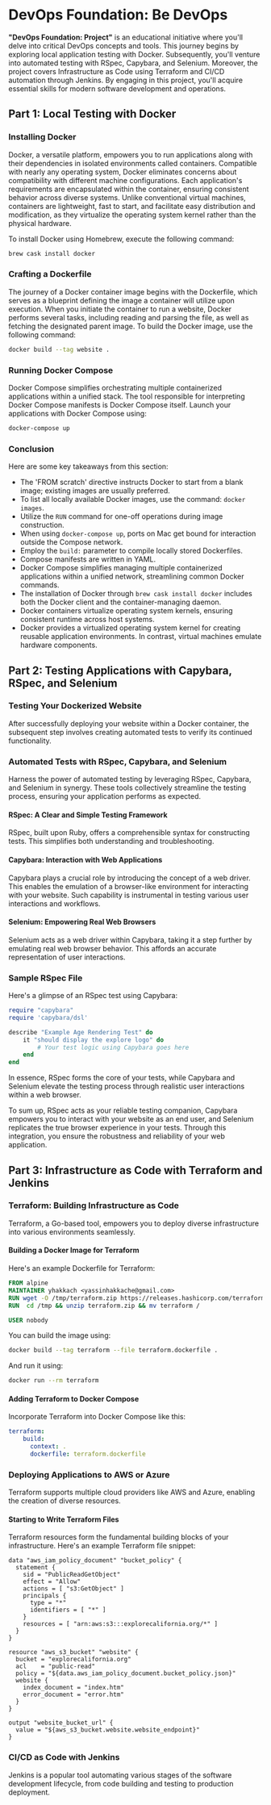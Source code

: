
# DevOps Foundation: Be DevOps

**"DevOps Foundation: Project"** is an educational initiative where you'll delve into critical DevOps concepts and tools. This journey begins by exploring local application testing with Docker. Subsequently, you'll venture into automated testing with RSpec, Capybara, and Selenium. Moreover, the project covers Infrastructure as Code using Terraform and CI/CD automation through Jenkins. By engaging in this project, you'll acquire essential skills for modern software development and operations.

## Part 1: Local Testing with Docker

### Installing Docker

Docker, a versatile platform, empowers you to run applications along with their dependencies in isolated environments called containers. Compatible with nearly any operating system, Docker eliminates concerns about compatibility with different machine configurations. Each application's requirements are encapsulated within the container, ensuring consistent behavior across diverse systems. Unlike conventional virtual machines, containers are lightweight, fast to start, and facilitate easy distribution and modification, as they virtualize the operating system kernel rather than the physical hardware.

To install Docker using Homebrew, execute the following command:
```bash
brew cask install docker
```

### Crafting a Dockerfile

The journey of a Docker container image begins with the Dockerfile, which serves as a blueprint defining the image a container will utilize upon execution. When you initiate the container to run a website, Docker performs several tasks, including reading and parsing the file, as well as fetching the designated parent image. To build the Docker image, use the following command:
```bash
docker build --tag website .
```

### Running Docker Compose

Docker Compose simplifies orchestrating multiple containerized applications within a unified stack. The tool responsible for interpreting Docker Compose manifests is Docker Compose itself. Launch your applications with Docker Compose using:
```bash
docker-compose up
```

### Conclusion

Here are some key takeaways from this section:
- The 'FROM scratch' directive instructs Docker to start from a blank image; existing images are usually preferred.
- To list all locally available Docker images, use the command: `docker images`.
- Utilize the `RUN` command for one-off operations during image construction.
- When using `docker-compose up`, ports on Mac get bound for interaction outside the Compose network.
- Employ the `build:` parameter to compile locally stored Dockerfiles.
- Compose manifests are written in YAML.
- Docker Compose simplifies managing multiple containerized applications within a unified network, streamlining common Docker commands.
- The installation of Docker through `brew cask install docker` includes both the Docker client and the container-managing daemon.
- Docker containers virtualize operating system kernels, ensuring consistent runtime across host systems.
- Docker provides a virtualized operating system kernel for creating reusable application environments. In contrast, virtual machines emulate hardware components.

## Part 2: Testing Applications with Capybara, RSpec, and Selenium

### Testing Your Dockerized Website

After successfully deploying your website within a Docker container, the subsequent step involves creating automated tests to verify its continued functionality.

### Automated Tests with RSpec, Capybara, and Selenium

Harness the power of automated testing by leveraging RSpec, Capybara, and Selenium in synergy. These tools collectively streamline the testing process, ensuring your application performs as expected.

#### RSpec: A Clear and Simple Testing Framework

RSpec, built upon Ruby, offers a comprehensible syntax for constructing tests. This simplifies both understanding and troubleshooting.

#### Capybara: Interaction with Web Applications

Capybara plays a crucial role by introducing the concept of a web driver. This enables the emulation of a browser-like environment for interacting with your website. Such capability is instrumental in testing various user interactions and workflows.

#### Selenium: Empowering Real Web Browsers

Selenium acts as a web driver within Capybara, taking it a step further by emulating real web browser behavior. This affords an accurate representation of user interactions.

### Sample RSpec File

Here's a glimpse of an RSpec test using Capybara:

```ruby
require "capybara"
require 'capybara/dsl'

describe "Example Age Rendering Test" do 
    it "should display the explore logo" do
        # Your test logic using Capybara goes here
    end
end
```

In essence, RSpec forms the core of your tests, while Capybara and Selenium elevate the testing process through realistic user interactions within a web browser.

To sum up, RSpec acts as your reliable testing companion, Capybara empowers you to interact with your website as an end user, and Selenium replicates the true browser experience in your tests. Through this integration, you ensure the robustness and reliability of your web application.

## Part 3: Infrastructure as Code with Terraform and Jenkins

### Terraform: Building Infrastructure as Code

Terraform, a Go-based tool, empowers you to deploy diverse infrastructure into various environments seamlessly.

#### Building a Docker Image for Terraform

Here's an example Dockerfile for Terraform:

```Dockerfile
FROM alpine
MAINTAINER yhakkach <yassinhakkache@gmail.com>
RUN wget -O /tmp/terraform.zip https://releases.hashicorp.com/terraform/1.5.6/terraform_1.5.6_linux_amd64.zip
RUN  cd /tmp && unzip terraform.zip && mv terraform /

USER nobody
```

You can build the image using:
```bash
docker build --tag terraform --file terraform.dockerfile .
```

And run it using:
```bash
docker run --rm terraform
```

#### Adding Terraform to Docker Compose

Incorporate Terraform into Docker Compose like this:

```yaml
terraform:
    build:
      context: .
      dockerfile: terraform.dockerfile
```

### Deploying Applications to AWS or Azure

Terraform supports multiple cloud providers like AWS and Azure, enabling the creation of diverse resources.

#### Starting to Write Terraform Files

Terraform resources form the fundamental building blocks of your infrastructure. Here's an example Terraform file snippet:

```hcl
data "aws_iam_policy_document" "bucket_policy" {
  statement {
    sid = "PublicReadGetObject"
    effect = "Allow"
    actions = [ "s3:GetObject" ]
    principals {
      type = "*"
      identifiers = [ "*" ]
    }
    resources = [ "arn:aws:s3:::explorecalifornia.org/*" ]
  }
}

resource "aws_s3_bucket" "website" {
  bucket = "explorecalifornia.org"
  acl    = "public-read"
  policy = "${data.aws_iam_policy_document.bucket_policy.json}"
  website {
    index_document = "index.htm"
    error_document = "error.htm"
  }
}

output "website_bucket_url" {
  value = "${aws_s3_bucket.website.website_endpoint}"
}
```

### CI/CD as Code with Jenkins

Jenkins is a popular tool automating various stages of the software development lifecycle, from code building and testing to production deployment.

